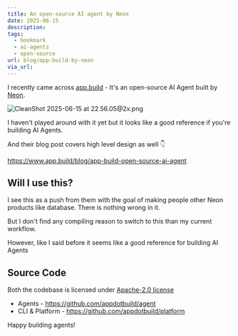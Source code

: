 ```yaml
---
title: An open-source AI agent by Neon
date: 2025-06-15
description: 
tags:
  - bookmark
  - ai-agents
  - open-source
url: blog/app-build-by-neon
via_url:
---
```

I recently came across [app.build](https://www.app.build/) - It's an open-source AI Agent built by [Neon](https://neon.com/).

![CleanShot 2025-06-15 at 22.56.05@2x.png](https://images.nesin.io/f_auto,q_auto/qblog/AIEngineerGuide/images/2025-06/CleanShot-2025-06-15-at-22.56.05-at-2x.png)

I haven't played around with it yet but it looks like a good reference if you're building AI Agents.

And their blog post covers high level design as well 👇

https://www.app.build/blog/app-build-open-source-ai-agent

## Will I use this?
I see this as a push from them with the goal of making people other Neon products like database. There is nothing wrong in it. 

But I don't find any compiling reason to switch to this than my current workflow.

However, like I said before it seems like a good reference for building AI Agents

## Source Code

Both the codebase is licensed under [Apache-2.0 license](https://github.com/appdotbuild/platform#Apache-2.0-1-ov-file)

- Agents - https://github.com/appdotbuild/agent 
- CLI & Platform - https://github.com/appdotbuild/platform

Happy building agents!

